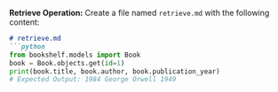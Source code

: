 **Retrieve Operation:**
Create a file named `retrieve.md` with the following content:
```markdown
# retrieve.md
```python
from bookshelf.models import Book
book = Book.objects.get(id=1)
print(book.title, book.author, book.publication_year)
# Expected Output: 1984 George Orwell 1949
```
```